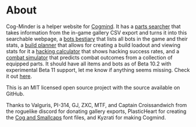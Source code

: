 # About
Cog-Minder is a helper website for [Cogmind](https://www.gridsagegames.com/cogmind/). It has a [parts searcher](https://noemica.github.io/cog-minder/parts.html) that takes information from the in-game gallery CSV export and turns it into this searchable webpage, a [bots bestiary](https://noemica.github.io/cog-minder/bots.html) that lists all bots in the game and their stats, a [build planner](https://noemica.github.io/cog-minder/bots.html) that allows for creating a build loadout and viewing stats for it a [hacking calculator](https://noemica.github.io/cog-minder/hacks.html) that shows hacking success rates, and a [combat simulator](https://noemica.github.io/cog-minder/simulator.html) that predicts combat outcomes from a collection of equipped parts. It should have all items and bots as of Beta 10.2 with experimental Beta 11 support, let me know if anything seems missing. Check it out [here](https://noemica.github.io/cog-minder/).

This is an MIT licensed open source project with the source available on GitHub.

Thanks to Valguris, PI-314, GJ, ZXC, MTF, and Captain Croissandwich from the roguelike discord for donating gallery exports, PlasticHeart for creating the [Cog and Smallcaps](https://github.com/plhx/cogfont) font files, and Kyzrati for making Cogmind.
